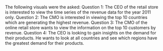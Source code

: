 The following visuals were the asked:
Question 1: The CEO of the retail store is interested to view the time series of the revenue data for the year 2011 only.
Question 2: The CMO is interested in viewing the top 10 countries which are generating the highest revenue.
Question 3: The CMO of the online retail store wants to view the information on the top 10 customers by revenue.
Question 4: The CEO is looking to gain insights on the demand for their products. He wants to look at all countries and see which regions have the greatest demand for their products.
